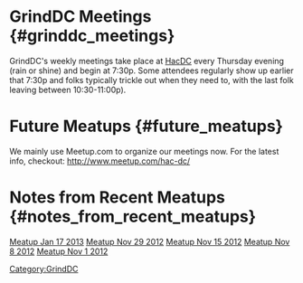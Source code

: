 # GrindDC Meetings {#grinddc_meetings}

GrindDC's weekly meetings take place at [HacDC](http://hacdc.org) every
Thursday evening (rain or shine) and begin at 7:30p. Some attendees
regularly show up earlier that 7:30p and folks typically trickle out
when they need to, with the last folk leaving between 10:30-11:00p).

# Future Meatups {#future_meatups}

We mainly use Meetup.com to organize our meetings now. For the latest
info, checkout: <http://www.meetup.com/hac-dc/>

# Notes from Recent Meatups {#notes_from_recent_meatups}

[Meatup Jan 17 2013](Meatup_Jan_17_2013) [Meatup Nov 29
2012](Meatup_Nov_29_2012) [Meatup Nov 15
2012](Meatup_Nov_15_2012) [Meatup Nov 8
2012](Meatup_Nov_8_2012) [Meatup Nov 1
2012](Meatup_Nov_1_2012)

[Category:GrindDC](Category:GrindDC)
